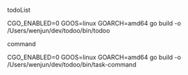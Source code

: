 todoList

CGO_ENABLED=0 GOOS=linux GOARCH=amd64 go build -o /Users/wenjun/dev/todoo/bin/todoo

command

CGO_ENABLED=0 GOOS=linux GOARCH=amd64 go build -o /Users/wenjun/dev/todoo/bin/task-command